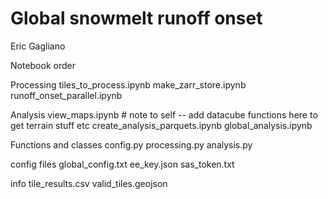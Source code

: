 # Global snowmelt runoff onset

Eric Gagliano



Notebook order

Processing
tiles_to_process.ipynb
make_zarr_store.ipynb
runoff_onset_parallel.ipynb

Analysis
view_maps.ipynb # note to self -- add datacube functions here to get terrain stuff etc
create_analysis_parquets.ipynb
global_analysis.ipynb

Functions and classes
config.py
processing.py
analysis.py


config files
global_config.txt
ee_key.json
sas_token.txt

info
tile_results.csv
valid_tiles.geojson